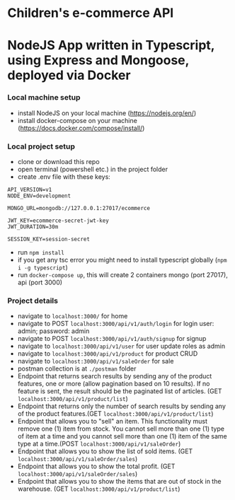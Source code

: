 # Children's e-commerce API
# NodeJS App written in Typescript, using Express and Mongoose, deployed via Docker


### Local machine setup
- install NodeJS on your local machine (https://nodejs.org/en/)
- install docker-compose on your machine (https://docs.docker.com/compose/install/)

### Local project setup
- clone or download this repo
- open terminal (powershell etc.) in the project folder
- create .env file with these keys:
```
API_VERSION=v1
NODE_ENV=development

MONGO_URL=mongodb://127.0.0.1:27017/ecommerce

JWT_KEY=ecommerce-secret-jwt-key
JWT_DURATION=30m

SESSION_KEY=session-secret
```
- run `npm install`
- if you get any tsc error you might need to install typescript globally (`npm i -g typescript`)
- run `docker-compose up`, this will create 2 containers mongo (port 27017), api (port 3000)

### Project details
- navigate to `localhost:3000/` for home
- navigate to POST `localhost:3000/api/v1/auth/login` for login user: admin; password: admin
- navigate to POST `localhost:3000/api/v1/auth/signup` for signup
- navigate to `localhost:3000/api/v1/user` for user update roles as admin
- navigate to `localhost:3000/api/v1/product` for product CRUD
- navigate to `localhost:3000/api/v1/saleOrder` for sale
- postman collection is at `./postman` folder
- Endpoint that returns search results by sending any of the product features, one or more (allow pagination based on 10 results). If no feature is sent, the result should be the paginated list of articles.
(GET `localhost:3000/api/v1/product/list`)
- Endpoint that returns only the number of search results by sending any of the product features.(GET `localhost:3000/api/v1/product/list`)
- Endpoint that allows you to "sell" an item. This functionality must remove one (1) item from stock. You cannot sell more than one (1) type of item at a time and you cannot sell more than one (1) item of the same type at a time.(POST `localhost:3000/api/v1/saleOrder`)
- Endpoint that allows you to show the list of sold items. (GET `localhost:3000/api/v1/saleOrder/sales`)
- Endpoint that allows you to show the total profit. (GET `localhost:3000/api/v1/saleOrder/sales`)
- Endpoint that allows you to show the items that are out of stock in the warehouse. (GET `localhost:3000/api/v1/product/list`)